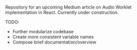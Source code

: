 Repository for an upcoming Medium article on Audio Worklet implementation in React. Currently under construction.

TODO:
- Further modularize codebase
- Create more consistent variable names
- Compose brief documentation/overview